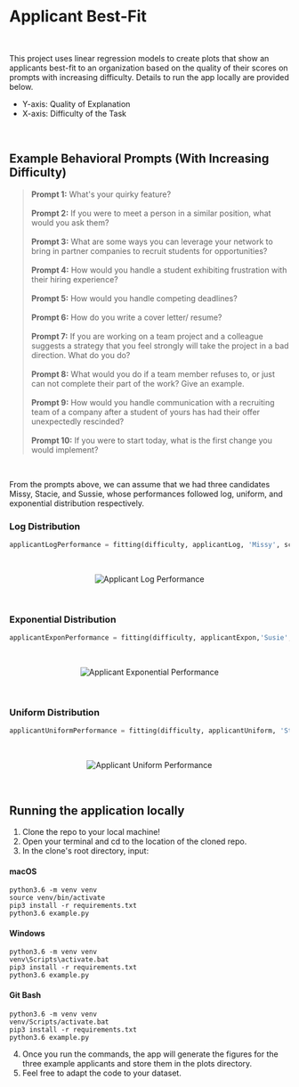 # Applicant Best-Fit

<br>

This project uses linear regression models to create plots that show an applicants 
best-fit to an organization based on the quality of their scores on prompts with
increasing difficulty. Details to run the app locally are provided below.

- Y-axis: Quality of Explanation
- X-axis: Difficulty of the Task

<br>

## Example Behavioral Prompts (With Increasing Difficulty)

<blockquote>
    <b>Prompt 1:</b> What's your quirky feature?
    <br><br>
    <b>Prompt 2:</b> If you were to meet a person in a similar position, what would you ask them?
    <br><br>
    <b>Prompt 3:</b> What are some ways you can leverage your network to bring in partner companies to recruit students for opportunities?
    <br><br>
    <b>Prompt 4:</b> How would you handle a student exhibiting frustration with their hiring experience?
    <br><br>
    <b>Prompt 5:</b> How would you handle competing deadlines?
    <br><br>
    <b>Prompt 6:</b> How do you write a cover letter/ resume?
    <br><br>
    <b>Prompt 7:</b> If you are working on a team project and a colleague suggests a strategy that you feel strongly will take the project in a bad direction. What do you do?
    <br><br>
    <b>Prompt 8:</b> What would you do if a team member refuses to, or just can not complete their part of the work? Give an example.
    <br><br>
    <b>Prompt 9:</b> How would you handle communication with a recruiting team of a company after a student of yours has had their offer unexpectedly rescinded? 
    <br><br>
    <b>Prompt 10:</b> If you were to start today, what is the first change you would implement?
</blockquote>

<br>

From the prompts above, we can assume that we had three candidates Missy, Stacie, and Sussie, whose performances followed log, uniform,
and exponential distribution respectively.

### Log Distribution

```python
applicantLogPerformance = fitting(difficulty, applicantLog, 'Missy', scale=10)
```

<br>

<p align="center">
  <img src="plot/missy.png" alt="Applicant Log Performance"/>
</p>

<br>

### Exponential Distribution

```python
applicantExponPerformance = fitting(difficulty, applicantExpon,'Susie', scale=20)
```

<br>

<p align="center">
  <img src="plot/susie.png" alt="Applicant Exponential Performance"/>
</p>

<br>

### Uniform Distribution

```python
applicantUniformPerformance = fitting(difficulty, applicantUniform, 'Stacie', scale=50)
```

<br>

<p align="center">
  <img src="plot/stacie.png" alt="Applicant Uniform Performance"/>
</p>

<br>

## Running the application locally

1. Clone the repo to your local machine!
2. Open your terminal and cd to the location of the cloned repo.
3. In the clone's root directory, input:

#### macOS
```python3
python3.6 -m venv venv
source venv/bin/activate
pip3 install -r requirements.txt
python3.6 example.py
```

#### Windows
```python3
python3.6 -m venv venv
venv\Scripts\activate.bat
pip3 install -r requirements.txt
python3.6 example.py
```

#### Git Bash
```python3
python3.6 -m venv venv
venv/Scripts/activate.bat
pip3 install -r requirements.txt
python3.6 example.py
```

4. Once you run the commands, the app will generate the figures for the three example applicants and store them in the plots directory.
5. Feel free to adapt the code to your dataset.
